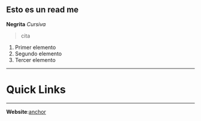 Esto es un read me
---
**Negrita**
*Cursiva*
> cita
1. Primer elemento
2. Segundo elemento
3. Tercer elemento
---
# Quick Links #
---------
**Website**:[anchor](https://enlace.tld "título")
